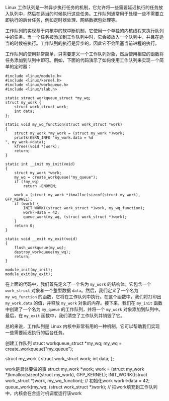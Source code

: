 


Linux 工作队列是一种异步执行任务的机制，它允许将一些需要延迟执行的任务放入队列中，然后在适当的时候执行这些任务。工作队列通常用于处理一些不需要立即执行的后台任务，例如定时器处理、网络数据包处理等。

工作队列的实现基于内核中的软中断机制，它使用一个单独的内核线程来执行队列中的任务。当一个任务被添加到工作队列中时，它会被放入一个队列中，并且在适当的时候被执行。工作队列的执行是异步的，因此它不会阻塞当前进程的执行。

工作队列的使用非常简单，只需要定义一个工作队列对象，然后使用相应的函数将任务添加到队列中即可。例如，下面的代码演示了如何使用工作队列来实现一个简单的定时器：

```
#include <linux/module.h>
#include <linux/kernel.h>
#include <linux/workqueue.h>
#include <linux/slab.h>

static struct workqueue_struct *my_wq;
struct my_work {
    struct work_struct work;
    int data;
};

static void my_wq_function(struct work_struct *work)
{
    struct my_work *my_work = (struct my_work *)work;
    printk(KERN_INFO "my_work.data = %d
", my_work->data);
    kfree((void *)work);
    return;
}

static int __init my_init(void)
{
    struct my_work *work;
    my_wq = create_workqueue("my_queue");
    if (!my_wq)
        return -ENOMEM;

    work = (struct my_work *)kmalloc(sizeof(struct my_work), GFP_KERNEL);
    if (work) {
        INIT_WORK((struct work_struct *)work, my_wq_function);
        work->data = 42;
        queue_work(my_wq, (struct work_struct *)work);
    }
    return 0;
}

static void __exit my_exit(void)
{
    flush_workqueue(my_wq);
    destroy_workqueue(my_wq);
    return;
}

module_init(my_init);
module_exit(my_exit);
```

在上面的代码中，我们首先定义了一个名为 `my_work` 的结构体，它包含一个 `work_struct` 对象和一个整型数据 `data`。然后，我们定义了一个名为 `my_wq_function` 的函数，它将在工作队列中执行。在这个函数中，我们将打印出 `my_work.data` 的值，并释放 `my_work` 对象的内存。接下来，我们在 `my_init` 函数中创建了一个名为 `my_queue` 的工作队列，并将一个 `my_work` 对象添加到队列中。最后，在 `my_exit` 函数中，我们清空了工作队列并销毁了它。

总的来说，工作队列是 Linux 内核中非常有用的一种机制，它可以帮助我们实现一些需要延迟执行的后台任务。



创建工作队列
struct workqueue_struct *my_wq;
my_wq = create_workqueue("my_queue");

struct my_work {
    struct work_struct work;
    int data;
};

work是具体要做的事
struct my_work *work;
work = (struct my_work *)kmalloc(sizeof(struct my_work), GFP_KERNEL);
        INIT_WORK((struct work_struct *)work, my_wq_function); // 初始化work
        work->data = 42;
        queue_work(my_wq, (struct work_struct *)work); // 把work填充到工作队列中，内核会在合适时机调度运行该work










